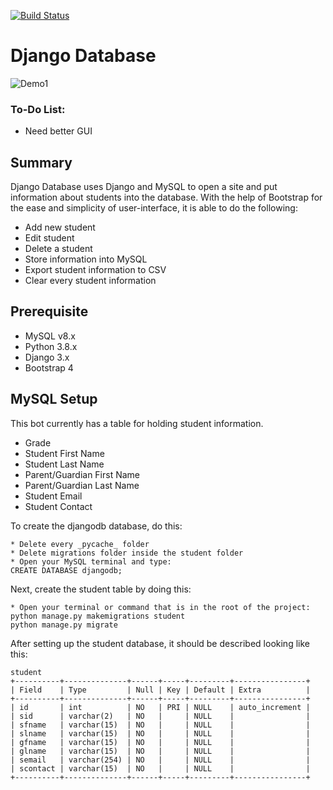 [![Build Status](https://travis-ci.com/nguyenkevins/nitrogen.svg?branch=master)](https://travis-ci.com/nguyenkevins/nitrogen)
# Django Database

![Demo1](https://github.com/nguyenkevins/django_database/blob/master/misc/wallpaper.PNG)

### To-Do List: 
* Need better GUI

## Summary
Django Database uses Django and MySQL to open a site and put information about students into the database.
With the help of Bootstrap for the ease and simplicity of user-interface, it is able to do the following:
* Add new student
* Edit student
* Delete a student
* Store information into MySQL
* Export student information to CSV
* Clear every student information


## Prerequisite
* MySQL v8.x
* Python 3.8.x
* Django 3.x
* Bootstrap 4

## MySQL Setup
This bot currently has a table for holding student information.
* Grade
* Student First Name
* Student Last Name
* Parent/Guardian First Name
* Parent/Guardian Last Name
* Student Email
* Student Contact

To create the djangodb database, do this:
```
* Delete every _pycache_ folder
* Delete migrations folder inside the student folder
* Open your MySQL terminal and type:
CREATE DATABASE djangodb;
```
Next, create the student table by doing this:
```
* Open your terminal or command that is in the root of the project:
python manage.py makemigrations student
python manage.py migrate
```

After setting up the student database, it should be described looking like this:
```
student
+----------+--------------+------+-----+---------+----------------+
| Field    | Type         | Null | Key | Default | Extra          |
+----------+--------------+------+-----+---------+----------------+
| id       | int          | NO   | PRI | NULL    | auto_increment |
| sid      | varchar(2)   | NO   |     | NULL    |                |
| sfname   | varchar(15)  | NO   |     | NULL    |                |
| slname   | varchar(15)  | NO   |     | NULL    |                |
| gfname   | varchar(15)  | NO   |     | NULL    |                |
| glname   | varchar(15)  | NO   |     | NULL    |                |
| semail   | varchar(254) | NO   |     | NULL    |                |
| scontact | varchar(15)  | NO   |     | NULL    |                |
+----------+--------------+------+-----+---------+----------------+
```
